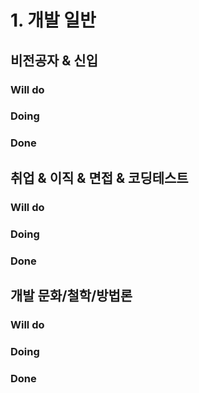 # 1. 개발 일반

## 비전공자 & 신입

### Will do

### Doing

### Done

## 취업 & 이직 & 면접 & 코딩테스트

### Will do

### Doing

### Done

## 개발 문화/철학/방법론

### Will do

### Doing

### Done
